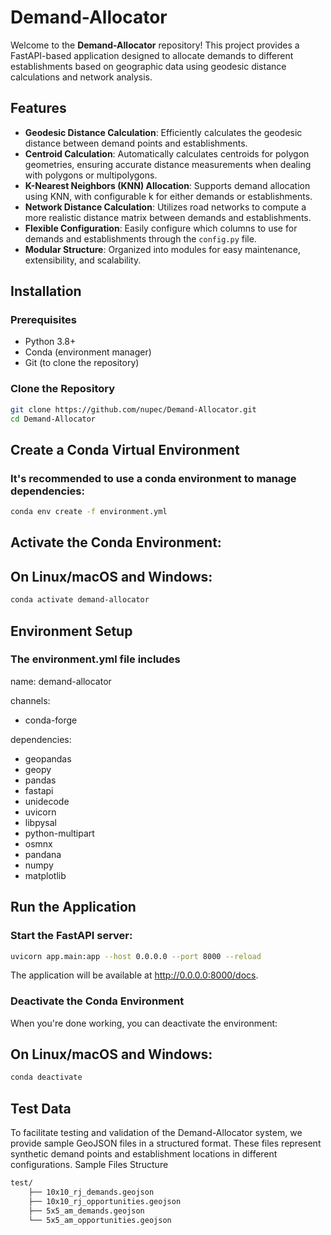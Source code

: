 # Demand-Allocator

Welcome to the **Demand-Allocator** repository! This project provides a FastAPI-based application designed to allocate demands to different establishments based on geographic data using geodesic distance calculations and network analysis.

## Features

- **Geodesic Distance Calculation**: Efficiently calculates the geodesic distance between demand points and establishments.
- **Centroid Calculation**: Automatically calculates centroids for polygon geometries, ensuring accurate distance measurements when dealing with polygons or multipolygons.
- **K-Nearest Neighbors (KNN) Allocation**: Supports demand allocation using KNN, with configurable k for either demands or establishments.
- **Network Distance Calculation**: Utilizes road networks to compute a more realistic distance matrix between demands and establishments.
- **Flexible Configuration**: Easily configure which columns to use for demands and establishments through the `config.py` file.
- **Modular Structure**: Organized into modules for easy maintenance, extensibility, and scalability.

## Installation

### Prerequisites

- Python 3.8+
- Conda (environment manager)
- Git (to clone the repository)

### Clone the Repository

```bash
git clone https://github.com/nupec/Demand-Allocator.git
cd Demand-Allocator
```

## Create a Conda Virtual Environment

### It's recommended to use a conda environment to manage dependencies:

```bash
conda env create -f environment.yml
```
## Activate the Conda Environment:
## On Linux/macOS and Windows:

```bash
conda activate demand-allocator
```

## Environment Setup
### The **environment.yml** file includes 
name: demand-allocator

channels:
  - conda-forge

dependencies:
  - geopandas
  - geopy
  - pandas
  - fastapi
  - unidecode
  - uvicorn
  - libpysal
  - python-multipart
  - osmnx
  - pandana
  - numpy
  - matplotlib


## Run the Application

### Start the FastAPI server:
```bash
uvicorn app.main:app --host 0.0.0.0 --port 8000 --reload
```
The application will be available at http://0.0.0.0:8000/docs.

### Deactivate the Conda Environment

When you're done working, you can deactivate the environment:
## On Linux/macOS and Windows:
```bash
conda deactivate
```

## Test Data

To facilitate testing and validation of the Demand-Allocator system, we provide sample GeoJSON files in a structured format. These files represent synthetic demand points and establishment locations in different configurations.
Sample Files Structure


```bash
test/
    ├── 10x10_rj_demands.geojson
    ├── 10x10_rj_opportunities.geojson
    ├── 5x5_am_demands.geojson
    └── 5x5_am_opportunities.geojson
